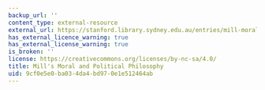```yaml
---
backup_url: ''
content_type: external-resource
external_url: https://stanford.library.sydney.edu.au/entries/mill-moral-political/
has_external_licence_warning: true
has_external_license_warning: true
is_broken: ''
license: https://creativecommons.org/licenses/by-nc-sa/4.0/
title: Mill's Moral and Political Philosophy
uid: 9cf0e5e0-ba03-4da4-bd97-0e1e512464ab
---
```

